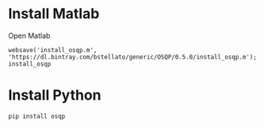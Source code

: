 # Install Matlab #
Open Matlab

	websave('install_osqp.m', 'https://dl.bintray.com/bstellato/generic/OSQP/0.5.0/install_osqp.m');
	install_osqp

# Install Python #
	pip install osqp